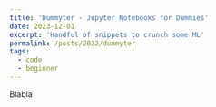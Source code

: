 ```yaml
---
title: 'Dummyter - Jupyter Notebooks for Dummies'
date: 2023-12-01
excerpt: 'Handful of snippets to crunch some ML'
permalink: /posts/2022/dummyter
tags:
  - code
  - beginner
---
```


Blabla